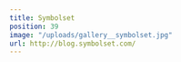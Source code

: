 ```yaml
---
title: Symbolset
position: 39
image: "/uploads/gallery__symbolset.jpg"
url: http://blog.symbolset.com/
---
```


